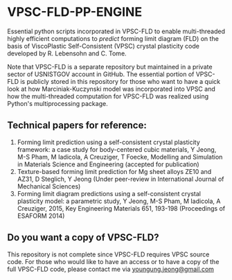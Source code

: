 # VPSC-FLD-PP-ENGINE
Essential python scripts incorporated in VPSC-FLD to enable multi-threaded
highly efficient computations to *predict* forming limit diagram (FLD) on the basis of
ViscoPlastic Self-Consistent (VPSC) crystal plasticity code developed by R. Lebensohn and C. Tome.

Note that VPSC-FLD is a separate repository but maintained in a private sector of USNISTGOV account in GitHub.
The essential portion of VPSC-FLD is publicly stored in this repository
for those who want to have a quick look at how Marciniak-Kuczynski model was incorporated into VPSC and how the multi-threaded
computation for VPSC-FLD was realized using Python's multiprocessing package.



Technical papers for reference:
-------------------------------
1. Forming limit prediction using a self-consistent crystal plasticity framework: a case study for body-centered cubic materials, Y Jeong, M-S Pham, M Iadicola, A Creuziger, T Foecke, Modelling and Simulation in Materials Science and Engineering (accepted for publication)
2. Texture-based forming limit prediction for Mg sheet alloys ZE10 and AZ31, D Steglich, Y Jeong (Under peer-review in International Journal of Mechanical Sciences)
3. Forming limit diagram predictions using a self-consistent crystal plasticity model: a parametric study, Y Jeong, M-S Pham, M Iadicola, A Creuziger, 2015, Key Engineering Materials 651, 193-198 (Proceedings of ESAFORM 2014)



Do you want a copy of VPSC-FLD?
-------------------------------
This repository is not complete since VPSC-FLD requires VPSC source code.
For those who would like to have an access or to have a copy of the full VPSC-FLD code, please contact me via youngung.jeong@gmail.com
